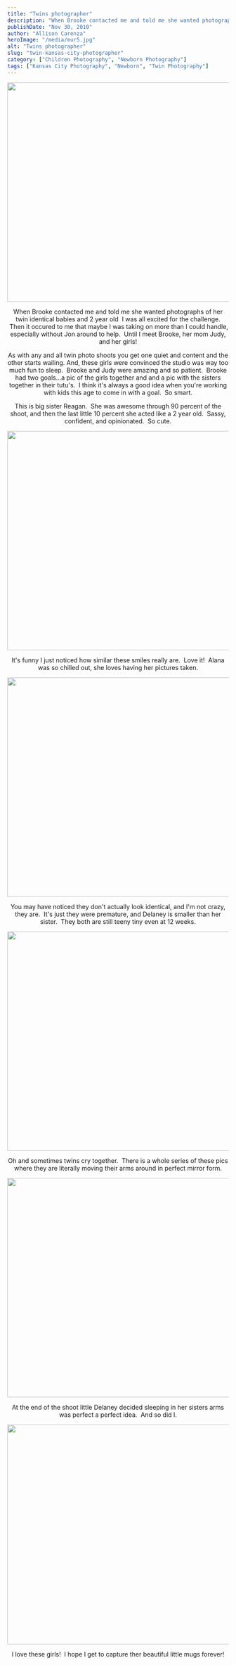 ```yaml
---
title: "Twins photographer"
description: "When Brooke contacted me and told me she wanted photographs of her twin identical babies and 2 year old  I "
publishDate: "Nov 30, 2010"
author: "Allison Carenza"
heroImage: "/media/mur5.jpg"
alt: "Twins photographer"
slug: "twin-kansas-city-photographer"
category: ["Children Photography", "Newborn Photography"]
tags: ["Kansas City Photography", "Newborn", "Twin Photography"]
---
```


<p><img class="aligncenter size-full wp-image-1834" title="mur5" src="/media/mur5.jpg" alt="" width="750" height="499"   /></p>
<p style="text-align: center;">When Brooke contacted me and told me she wanted photographs of her twin identical babies and 2 year old  I was all excited for the challenge.  Then it occured to me that maybe I was taking on more than I could handle, especially without Jon around to help.  Until I meet Brooke, her mom Judy, and her girls!</p>
<p style="text-align: center;">As with any and all twin photo shoots you get one quiet and content and the other starts wailing. And, these girls were convinced the studio was way too much fun to sleep.  Brooke and Judy were amazing and so patient.  Brooke had two goals...a pic of the girls together and and a pic with the sisters together in their tutu&apos;s.  I think it&apos;s always a good idea when you&apos;re working with kids this age to come in with a goal.  So smart.</p>
<p style="text-align: center;">This is big sister Reagan.  She was awesome through 90 percent of the shoot, and then the last little 10 percent she acted like a 2 year old.  Sassy, confident, and opinionated.  So cute.</p>
<p><img class="aligncenter size-full wp-image-1835" title="mur6" src="/media/mur6.jpg" alt="" width="751" height="499"   /></p>
<p style="text-align: center;">It&apos;s funny I just noticed how similar these smiles really are.  Love it!  Alana was so chilled out, she loves having her pictures taken.</p>
<p><img class="aligncenter size-full wp-image-1833" title="mur4" src="/media/mur4.jpg" alt="" width="750" height="499"   /></p>
<p style="text-align: center;">You may have noticed they don&apos;t actually look identical, and I&apos;m not crazy, they are.  It&apos;s just they were premature, and Delaney is smaller than her sister.  They both are still teeny tiny even at 12 weeks.</p>
<p><img class="aligncenter size-full wp-image-1832" title="mur3" src="/media/mur3.jpg" alt="" width="750" height="499"   /></p>
<p style="text-align: center;">Oh and sometimes twins cry together.  There is a whole series of these pics where they are literally moving their arms around in perfect mirror form.</p>
<p><img class="aligncenter size-full wp-image-1831" title="mur2" src="/media/mur2.jpg" alt="" width="750" height="499"   /></p>
<p style="text-align: center;">At the end of the shoot little Delaney decided sleeping in her sisters arms was perfect a perfect idea.  And so did I.</p>
<p style="text-align: center;"><img class="aligncenter size-full wp-image-1830" title="mur1" src="/media/mur1.jpg" alt="" width="752" height="500"   /></p>
<p style="text-align: center;">I love these girls!  I hope I get to capture ther beautiful little mugs forever!</p>
